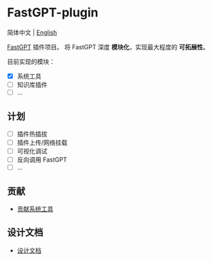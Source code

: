 # FastGPT-plugin
简体中文 | [English](./README.md)

[FastGPT](https://github.com/labring/FastGPT) 插件项目。
将 FastGPT 深度 **模块化**，实现最大程度的 **可拓展性**。

目前实现的模块：

- [x] 系统工具
- [ ] 知识库插件
- [ ] ...

## 计划

- [ ] 插件热插拔
- [ ] 插件上传/网络挂载
- [ ] 可视化调试
- [ ] 反向调用 FastGPT
- [ ] ...

## 贡献

- [贡献系统工具](./docs/contribute_system_tool.zh_CN.md)

## 设计文档

- [设计文档](./docs/design_document.zh_CN.md)
